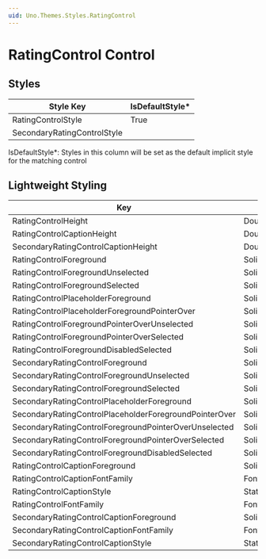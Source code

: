 ```yaml
---
uid: Uno.Themes.Styles.RatingControl
---
```


# RatingControl Control

## Styles

Style Key|IsDefaultStyle*
-|-
RatingControlStyle|True
SecondaryRatingControlStyle|

IsDefaultStyle*: Styles in this column will be set as the default implicit style for the matching control

## Lightweight Styling

Key|Type|Value
-|-|-
RatingControlHeight|Double|32
RatingControlCaptionHeight|Double|32
SecondaryRatingControlCaptionHeight|Double|32
RatingControlForeground|SolidColorBrush|PrimaryBrush
RatingControlForegroundUnselected|SolidColorBrush|OnSurfaceLowBrush
RatingControlForegroundSelected|SolidColorBrush|PrimaryBrush
RatingControlPlaceholderForeground|SolidColorBrush|OnSurfaceLowBrush
RatingControlPlaceholderForegroundPointerOver|SolidColorBrush|PrimaryBrush
RatingControlForegroundPointerOverUnselected|SolidColorBrush|PrimaryBrush
RatingControlForegroundPointerOverSelected|SolidColorBrush|PrimaryBrush
RatingControlForegroundDisabledSelected|SolidColorBrush|OnSurfaceLowBrush
SecondaryRatingControlForeground|SolidColorBrush|SecondaryBrush
SecondaryRatingControlForegroundUnselected|SolidColorBrush|OnSurfaceLowBrush
SecondaryRatingControlForegroundSelected|SolidColorBrush|SecondaryBrush
SecondaryRatingControlPlaceholderForeground|SolidColorBrush|OnSurfaceLowBrush
SecondaryRatingControlPlaceholderForegroundPointerOver|SolidColorBrush|SecondaryBrush
SecondaryRatingControlForegroundPointerOverUnselected|SolidColorBrush|SecondaryBrush
SecondaryRatingControlForegroundPointerOverSelected|SolidColorBrush|SecondaryBrush
SecondaryRatingControlForegroundDisabledSelected|SolidColorBrush|OnSurfaceLowBrush
RatingControlCaptionForeground|SolidColorBrush|OnSurfaceBrush
RatingControlCaptionFontFamily|FontFamily|MaterialRegularFontFamily
RatingControlCaptionStyle|StaticResourceRef|CaptionMedium
RatingControlFontFamily|FontFamily|SymbolThemeFontFamily
SecondaryRatingControlCaptionForeground|SolidColorBrush|OnSurfaceBrush
SecondaryRatingControlCaptionFontFamily|FontFamily|MaterialRegularFontFamily
SecondaryRatingControlCaptionStyle|StaticResourceRef|CaptionMedium
